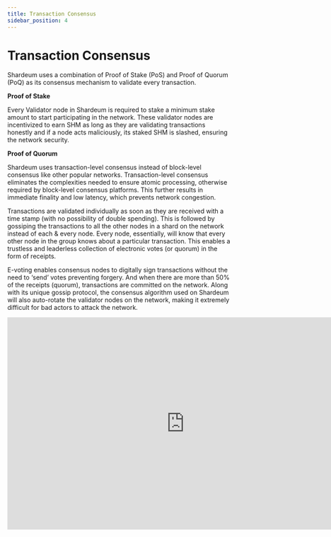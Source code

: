 ```yaml
---
title: Transaction Consensus
sidebar_position: 4
---
```


# Transaction Consensus

Shardeum uses a combination of Proof of Stake (PoS) and Proof of Quorum (PoQ) as its consensus mechanism to validate every transaction. 

**Proof of Stake**

Every Validator node in Shardeum is required to stake a minimum stake amount to start participating in the network. These validator nodes are incentivized to earn SHM as long as they are validating transactions honestly and if a node acts maliciously, its staked SHM is slashed, ensuring the network security.

**Proof of Quorum**

Shardeum uses transaction-level consensus instead of block-level consensus like other popular networks. Transaction-level consensus eliminates the complexities needed to ensure atomic processing, otherwise required by block-level consensus platforms. This further results in immediate finality and low latency, which prevents network congestion. 

Transactions are validated individually as soon as they are received with a time stamp (with no possibility of double spending). This is followed by gossiping the transactions to all the other nodes in a shard on the network instead of each & every node. Every node, essentially, will know that every other node in the group knows about a particular transaction. This enables a trustless and leaderless collection of electronic votes (or quorum) in the form of receipts.

E-voting enables consensus nodes to digitally sign transactions without the need to ‘send’ votes preventing forgery. And when there are more than 50% of the receipts (quorum), transactions are committed on the network. Along with its unique gossip protocol, the consensus algorithm used on Shardeum will also auto-rotate the validator nodes on the network, making it extremely difficult for bad actors to attack the network.


<iframe width="800" height="480" src="https://www.youtube.com/embed/uFX6TY55XwM" title="YouTube video player" frameborder="0" allow="accelerometer; autoplay; clipboard-write; encrypted-media; gyroscope; picture-in-picture; web-share" allowfullscreen></iframe>
